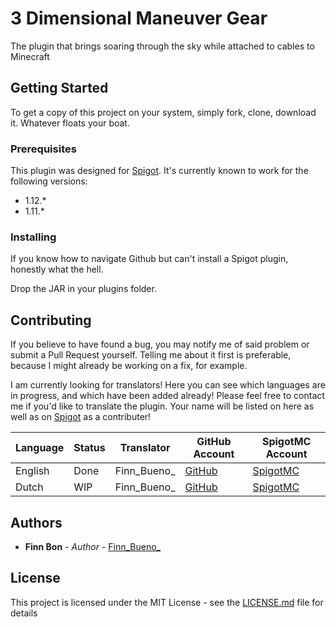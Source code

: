 # 3 Dimensional Maneuver Gear

The plugin that brings soaring through the sky while attached to cables to Minecraft

## Getting Started

To get a copy of this project on your system, simply fork, clone, download it. Whatever floats your boat.

### Prerequisites

This plugin was designed for [Spigot](https://www.spigotmc.org). It's currently known to work for the following versions:

 * 1.12.*
 * 1.11.*

### Installing

If you know how to navigate Github but can't install a Spigot plugin, honestly what the hell.

Drop the JAR in your plugins folder.

## Contributing

If you believe to have found a bug, you may notify me of said problem or submit a Pull Request yourself. Telling me about it first is preferable, because I might already be working on a fix, for example.

I am currently looking for translators! Here you can see which languages are in progress, and which have been added already! Please feel free to contact me if you'd like to translate the plugin. Your name will be listed on here as well as on [Spigot](https://www.spigotmc.org) as a contributer!

 | Language | Status | Translator | GitHub Account | SpigotMC Account |
 |----------|--------|------------|----------------|------------------|
 | English | Done | Finn_Bueno_ | [GitHub](https://github.com/FinnBueno) | [SpigotMC](https://www.spigotmc.org/members/finnbon.37739/) |
 | Dutch | WIP | Finn_Bueno_ | [GitHub](https://github.com/FinnBueno) | [SpigotMC](https://www.spigotmc.org/members/finnbon.37739/) |

## Authors

* **Finn Bon** - *Author* - [Finn_Bueno_](https://github.com/FinnBueno)

## License

This project is licensed under the MIT License - see the [LICENSE.md](LICENSE.md) file for details
